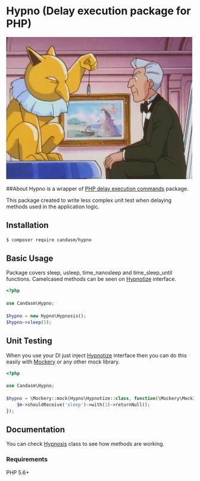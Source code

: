 # Hypno (Delay execution package for PHP)
![Image of Hypno](./assets/hypno.gif)

##About
Hypno is a wrapper of [PHP delay execution commands](https://www.php.net/manual/en/function.sleep.php) package. 

This package created to write less complex unit test when delaying methods used in the application logic.

## Installation

```bash
$ composer require candasm/hypno
```

## Basic Usage
Package covers sleep, usleep, time_nanosleep and time_sleep_until functions. Camelcased methods can be seen on [Hypnotize](./src/Hypnotize.php) interface.

```php
<?php

use Candasm\Hypno;

$hypno = new Hypno\Hypnosis();
$hypno->sleep(5);
```

## Unit Testing

When you use your DI just inject [Hypnotize](src/Hypnotize.php) interface then you can do this easily with [Mockery](https://github.com/mockery/mockery) or any other mock library.

```php
<?php

use Candasm\Hypno;

$hypno = \Mockery::mock(Hypno\Hypnotize::class, function(\Mockery\MockInterface $m) {
    $m->shouldReceive('sleep')->with(1)->returnNull();
});

```

## Documentation

You can check [Hypnosis](src/Hypnosis.php) class to see how methods are working.

### Requirements

PHP 5.6+ 